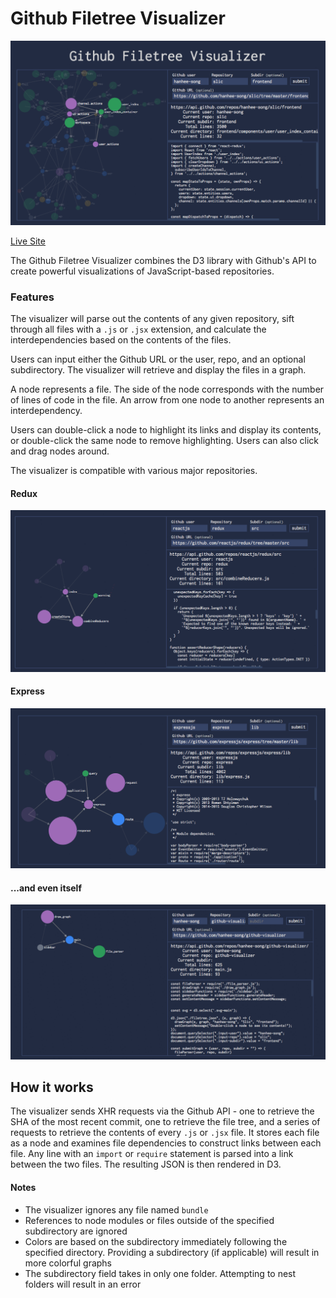 # Github Filetree Visualizer

<img src="https://github.com/hanhee-song/github-visualizer/blob/master/docs/image_0.png?raw=true" width="900px"/>

[Live Site](https://hanhee-song.github.io/project-visualizer/)

The Github Filetree Visualizer combines the D3 library with Github's API to create powerful visualizations of JavaScript-based repositories.

### Features

The visualizer will parse out the contents of any given repository, sift through all files with a ```.js``` or ```.jsx``` extension, and calculate the interdependencies based on the contents of the files.

Users can input either the Github URL or the user, repo, and an optional subdirectory. The visualizer will retrieve and display the files in a graph.

A node represents a file. The side of the node corresponds with the number of lines of code in the file. An arrow from one node to another represents an interdependency.

Users can double-click a node to highlight its links and display its contents, or double-click the same node to remove highlighting. Users can also click and drag nodes around.

The visualizer is compatible with various major repositories.

#### Redux

<img src="https://github.com/hanhee-song/github-visualizer/blob/master/docs/image_1.png?raw=true" width="600px"/>

#### Express

<img src="https://github.com/hanhee-song/github-visualizer/blob/master/docs/image_2.png?raw=true" width="600px"/>

#### ...and even itself

<img src="https://github.com/hanhee-song/github-visualizer/blob/master/docs/image_3.png?raw=true" width="600px"/>

## How it works

The visualizer sends XHR requests via the Github API - one to retrieve the SHA of the most recent commit, one to retrieve the file tree, and a series of requests to retrieve the contents of every ```.js``` or ```.jsx``` file. It stores each file as a node and examines file dependencies to construct links between each file. Any line with an ```import``` or ```require``` statement is parsed into a link between the two files. The resulting JSON is then rendered in D3.

#### Notes

* The visualizer ignores any file named ```bundle```
* References to node modules or files outside of the specified subdirectory are ignored
* Colors are based on the subdirectory immediately following the specified directory. Providing a subdirectory (if applicable) will result in more colorful graphs
* The subdirectory field takes in only one folder. Attempting to nest folders will result in an error

